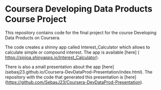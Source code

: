 # Coursera Developing Data Products Course Project
This repository contains code for the final project for the course Developing Data Products on Coursera.

The code creates a shinny app called Interest_Calculator which allows to calculate simple or compound interest. The app is available [here] ( https://sjojoa.shinyapps.io/Interest_Calculator).

There is also a small presentation about the app [here] (sebasj23.github.io/Coursera-DevDataProd-Presentation/index.html). The repository with the code that generated this presentation is [here] (https://github.com/SebasJ23/Coursera-DevDataProd-Presentation).
